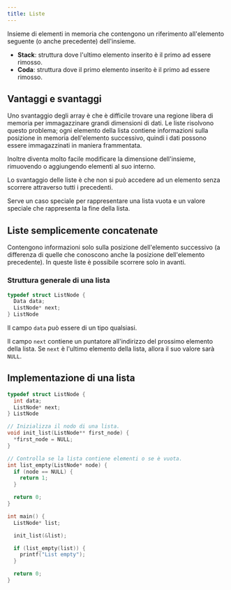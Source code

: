 ```yaml
---
title: Liste
---
```


Insieme di elementi in memoria che contengono un riferimento all'elemento
seguente (o anche precedente) dell'insieme.

- **Stack**: struttura dove l'ultimo elemento inserito è il primo ad essere
  rimosso.
- **Coda**: struttura dove il primo elemento inserito è il primo ad essere
  rimosso.

## Vantaggi e svantaggi

Uno svantaggio degli array è che è difficile trovare una regione libera di
memoria per immagazzinare grandi dimensioni di dati. Le liste risolvono questo
problema; ogni elemento della lista contiene informazioni sulla posizione in
memoria dell'elemento successivo, quindi i dati possono essere immagazzinati in
maniera frammentata.

Inoltre diventa molto facile modificare la dimensione dell'insieme, rimuovendo o
aggiungendo elementi al suo interno.

Lo svantaggio delle liste è che non si può accedere ad un elemento senza
scorrere attraverso tutti i precedenti.

Serve un caso speciale per rappresentare una lista vuota e un valore speciale
che rappresenta la fine della lista.

## Liste semplicemente concatenate

Contengono informazioni solo sulla posizione dell'elemento successivo (a
differenza di quelle che conoscono anche la posizione dell'elemento precedente).
In queste liste è possibile scorrere solo in avanti.

### Struttura generale di una lista

```c
typedef struct ListNode {
  Data data;
  ListNode* next;
} ListNode
```

Il campo `data` può essere di un tipo qualsiasi.

Il campo `next` contiene un puntatore all'indirizzo del prossimo elemento della
lista. Se `next` è l'ultimo elemento della lista, allora il suo valore sarà
`NULL`.

## Implementazione di una lista

```c
typedef struct ListNode {
  int data;
  ListNode* next;
} ListNode

// Inizializza il nodo di una lista.
void init_list(ListNode** first_node) {
  *first_node = NULL;
}

// Controlla se la lista contiene elementi o se è vuota.
int list_empty(ListNode* node) {
  if (node == NULL) {
    return 1;
  }

  return 0;
}

int main() {
  ListNode* list;

  init_list(&list);

  if (list_empty(list)) {
    printf("List empty");
  }

  return 0;
}
```
